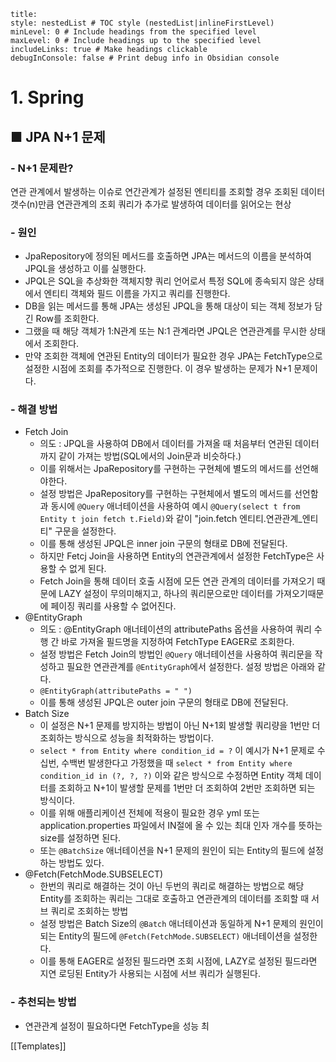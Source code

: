 ```table-of-contents
title: 
style: nestedList # TOC style (nestedList|inlineFirstLevel)
minLevel: 0 # Include headings from the specified level
maxLevel: 0 # Include headings up to the specified level
includeLinks: true # Make headings clickable
debugInConsole: false # Print debug info in Obsidian console
```

# 1. Spring
## ■ JPA N+1 문제

### - N+1 문제란?
연관 관계에서 발생하는 이슈로 연간관계가 설정된 엔티티를 조회할 경우 조회된 데이터 갯수(n)만큼 연관관계의 조회 쿼리가 추가로 발생하여 데이터를 읽어오는 현상

### - 원인
- JpaRepository에 정의된 메서드를 호출하면 JPA는 메서드의 이름을 분석하여 JPQL을 생성하고 이를 실행한다.
- JPQL은 SQL을 추상화한 객체지향 쿼리 언어로서 특정 SQL에 종속되지 않은 상태에서 엔티티 객체와 필드 이름을 가지고 쿼리를 진행한다.
- DB을 읽는 메서드를 통해 JPA는 생성된 JPQL을 통해 대상이 되는 객체 정보가 담긴 Row를 조회한다.
- 그랬을 때 해당 객체가 1:N관계 또는 N:1 관계라면 JPQL은 연관관계를 무시한 상태에서 조회한다.
- 만약 조회한 객체에 연관된 Entity의 데이터가 필요한 경우 JPA는 FetchType으로 설정한 시점에 조회를 추가적으로 진행한다. 이 경우 발생하는 문제가 N+1 문제이다.

### - 해결 방법
- Fetch Join
	- 의도 : JPQL을 사용하여 DB에서 데이터를 가져올 때 처음부터 연관된 데이터까지 같이 가져는 방법(SQL에서의 Join문과 비슷하다.)
	- 이를 위해서는 JpaRepository를 구현하는 구현체에 별도의 메서드를 선언해야한다.
	- 설정 방법은 JpaRepository를 구현하는 구현체에서 별도의 메서드를 선언함과 동시에 `@Query` 애너테이션을 사용하여 예시 `@Query(select t from Entity t join fetch t.Field)`와 같이 "join.fetch 엔티티.연관관계_엔티티" 구문을 설정한다.
	- 이를 통해 생성된 JPQL은 inner join 구문의 형태로 DB에 전달된다.
	- 하지만 Fetcj Join을 사용하면 Entity의 연관관계에서 설정한 FetchType은 사용할 수 없게 된다.
	- Fetch Join을 통해 데이터 호출 시점에 모든 연관 관계의 데이터를 가져오기 때문에 LAZY 설정이 무의미해지고, 하나의 쿼리문으로만 데이터를 가져오기때문에 페이징 쿼리를 사용할 수 없어진다.
- @EntityGraph
	- 의도 : @EntityGraph 애너테이션의 attributePaths 옵션을 사용하여 쿼리 수행 간 바로 가져올 필드명을  지정하여 FetchType EAGER로 조회한다.
	- 설정 방법은 Fetch Join의 방법인 `@Query` 애너테이션을 사용하여 쿼리문을 작성하고 필요한 연관관계를 `@EntityGraph`에서 설정한다. 설정 방법은 아래와 같다.
	- `@EntityGraph(attributePaths = " ")`
	- 이를 통해 생성된 JPQL은 outer join 구문의 형태로 DB에 전달된다.
- Batch Size
	- 이 설정은 N+1 문제를 방지하는 방법이 아닌 N+1회 발생할 쿼리량을 1번만 더 조회하는 방식으로 성능을 최적화하는 방법이다.
	- `select * from Entity where condition_id = ?` 이 예시가 N+1 문제로 수십번, 수백번 발생한다고 가정했을 때 `select * from Entity where condition_id in (?, ?, ?)` 이와 같은 방식으로 수정하면 Entity 객체 데이터를 조회하고 N+1이 발생할 문제를 1번만 더 조회하여 2번만 조회하면 되는 방식이다.
	-  이를 위해 애플리케이션 전체에 적용이 필요한 경우 yml 또는 application.properties 파일에서 IN절에 올 수 있는 최대 인자 개수를 뜻하는 size를 설정하면 된다.
	- 또는 `@BatchSize` 애너테이션을 N+1 문제의 원인이 되는 Entity의 필드에 설정하는 방법도 있다. 
- @Fetch(FetchMode.SUBSELECT)
	- 한번의 쿼리로 해결하는 것이 아닌 두번의 쿼리로 해결하는 방법으로 해당 Entity를 조회하는 쿼리는 그대로 호출하고 연관관계의 데이터를 조회할 때 서브 쿼리로 조회하는 방법
	- 설정 방법은 Batch Size의 `@Batch`  애너테이션과 동일하게 N+1 문제의 원인이 되는 Entity의 필드에 `@Fetch(FetchMode.SUBSELECT)` 애너테이션을 설정한다.
	- 이를 통해 EAGER로 설정된 필드라면 조회 시점에, LAZY로 설정된 필드라면 지연 로딩된 Entity가 사용되는 시점에 서브 쿼리가 실행된다.

### - 추천되는 방법
- 연관관계 설정이 필요하다면 FetchType을 성능 최




[[Templates]]
